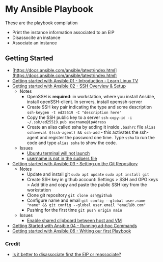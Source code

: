 # My Ansible Playbook
These are the playbook compilation

- Print the instance information associated to an EIP
- Disassocite an instance
- Associate an instance

## Getting Started
- [https://docs.ansible.com/ansible/latest/index.html](https://docs.ansible.com/ansible/latest/index.html)
- [Getting started with Ansible 01 - Introduction - Learn Linux TV](https://www.youtube.com/watch?v=3RiVKs8GHYQ&list=PLT98CRl2KxKEUHie1m24-wkyHpEsa4Y70)
- [Getting started with Ansible 02 - SSH Overview & Setup](https://www.youtube.com/watch?v=-Q4T9wLsvOQ&list=PLT98CRl2KxKEUHie1m24-wkyHpEsa4Y70&index=2)
  - Notes
      - OpenSSH is **required**: in workstation, where you install Ansible, install openSSH-client. In servers, install openssh-server
      - Create SSH key pair indicating the type and some description `ssh-keygen -t ed25519 -C "description here"`
      - Copy the SSH public key to a server `ssh-copy-id -i ~/.ssh/ed25519.pub username@ipAdress`
      - Create an alias called ssha by adding it inside `.bashrc` file `alias ssha=eval $(ssh-agent) && ssh-add` - this activates the ssh-agent and register the password one time. Type `ssha` to run the code and type `alias ssha` to show the code.
  - Issues
      - [Ubuntu terminal will not launch](https://askubuntu.com/a/1470425/2314689)
      - [username is not in the sudoers file](https://stackoverflow.com/questions/47806576/username-is-not-in-the-sudoers-file-this-incident-will-be-reported)
- [Getting started with Ansible 03 - Setting up the Git Repository](https://youtu.be/FFaMqxpphjo?list=PLT98CRl2KxKEUHie1m24-wkyHpEsa4Y70)
  - Notes
    - Update and install git `sudo apt update` `sudo apt install git` 
    - Create SSH key in github account: Settings > SSH and GPG keys > Add title and copy and paste the public SSH key from the workstation
    - Clone git repository `git clone ssh@github`
    - Configure name and email `git config --global user.name "name" && git config --global user.email "email@b.com"`
    - Pushing for the first time `git push origin main`
  - Issues
      - [Enable shared clipboard between host and VM](https://medium.com/@undoworks4649/to-enable-copy-and-paste-as-well-as-folder-sharing-on-ubuntu-running-on-virtualbox-8a77cfb348f8)
- [Getting Started with Ansible 04 - Running ad-hoc Commands](https://youtu.be/4REljLsOnXk?si=VlK5jN1ROdlWZaPW)
- [Getting started with Ansible 06 - Writing our first Playbook](https://youtu.be/VANub3AhZpI?list=PLT98CRl2KxKEUHie1m24-wkyHpEsa4Y70)

### Credit
- [Is it better to disassociate first the EIP or reassociate?](https://docs.ansible.com/ansible/latest/collections/amazon/aws/ec2_eip_module.html)
